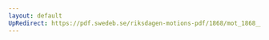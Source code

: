 ```yaml
---
layout: default
UpRedirect: https://pdf.swedeb.se/riksdagen-motions-pdf/1868/mot_1868__fk__00046/mot_1868__fk__00046_002.pdf
---
```


